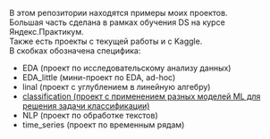 В этом репозитории находятся примеры моих проектов.\
Большая часть сделана в рамках обучения DS на курсе Яндекс.Практикум.\
Также есть проекты с текущей работы и с Kaggle.\
В скобках обозначена специфика:
- EDA (проект по исследовательскому анализу данных)
- EDA_little (мини-проект по EDA, ad-hoc)
- linal (проект с углублением в линейную алгебру)
- [classification (проект с применением разных моделей ML для решения задачи классификации)](https://github.com/MashaMelyashinskaya/Piggy_bank/tree/main/Churn(classification))
- NLP (проект по обработке текстов)
- time_series (проект по временным рядам)
